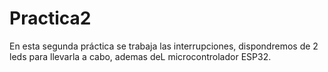 # Practica2
En esta segunda práctica se trabaja las interrupciones, dispondremos de 2 leds para llevarla a cabo, ademas deL microcontrolador ESP32.
